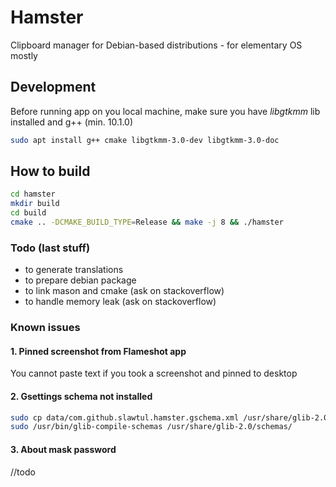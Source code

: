 # Hamster

Clipboard manager for Debian-based distributions - for elementary OS mostly

## Development

Before running app on you local machine, make sure you have *libgtkmm* lib installed and g++ (min. 10.1.0)

```bash
sudo apt install g++ cmake libgtkmm-3.0-dev libgtkmm-3.0-doc
```

## How to build

```bash
cd hamster
mkdir build
cd build
cmake .. -DCMAKE_BUILD_TYPE=Release && make -j 8 && ./hamster
```

### Todo (last stuff)

* to generate translations
* to prepare debian package
* to link mason and cmake (ask on stackoverflow)
* to handle memory leak (ask on stackoverflow)

### Known issues

#### 1. Pinned screenshot from Flameshot app

You cannot paste text if you took a screenshot and pinned to desktop

#### 2. Gsettings schema not installed

```bash
sudo cp data/com.github.slawtul.hamster.gschema.xml /usr/share/glib-2.0/schemas/
sudo /usr/bin/glib-compile-schemas /usr/share/glib-2.0/schemas/
```

#### 3. About mask password
//todo
